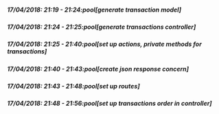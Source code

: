 
##### 17/04/2018: 21:19 - 21:24:pool[generate transaction model]

##### 17/04/2018: 21:24 - 21:25:pool[generate transactions controller]

##### 17/04/2018: 21:25 - 21:40:pool[set up actions, private methods for transactions]

##### 17/04/2018: 21:40 - 21:43:pool[create json response concern]

##### 17/04/2018: 21:43 - 21:48:pool[set up routes]

##### 17/04/2018: 21:48 - 21:56:pool[set up transactions order in controller]
